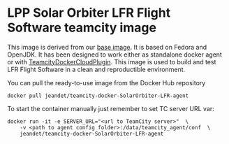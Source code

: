 # LPP Solar Orbiter LFR Flight Software teamcity image

This image is derived from our [base image](https://hub.docker.com/r/jeandet/teamcity-docker-minimal-agent/). It is based on Fedora and OpenJDK.
It has been designed to work either as standalone docker agent or with [TeamcityDockerCloudPlugin](https://github.com/JeanRev/TeamcityDockerCloudPlugin).
This image is used to build and test LFR Flight Software in a clean and reproductible environment.

You can pull the ready-to-use image from the Docker Hub repository

`docker pull jeandet/teamcity-docker-SolarOrbiter-LFR-agent`


To start the container manually just remember to set TC server URL var:

```
docker run -it -e SERVER_URL="<url to TeamCity server>"  \
    -v <path to agent config folder>:/data/teamcity_agent/conf  \
    jeandet/teamcity-docker-SolarOrbiter-LFR-agent
```
